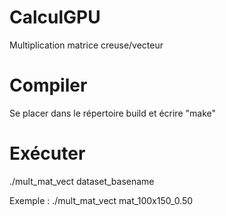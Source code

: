 # CalculGPU
Multiplication matrice creuse/vecteur

# Compiler
Se placer dans le répertoire build et écrire "make"

# Exécuter
./mult_mat_vect dataset_basename

Exemple : ./mult_mat_vect mat_100x150_0.50

